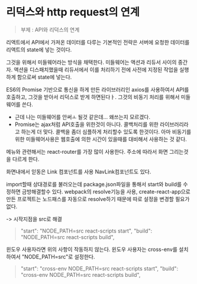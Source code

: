# 리덕스와 http request의 연계
> 부제 : API와 리덕스의 연계

리액트에서 API에서 가져온 데이터를 다루는 기본적인 전략은 서버에 요청한 데이터를 리액트의 state에 넣는 것이다.

그것을 위해서 미들웨어라는 방식을 채택한다.
미들웨어는 액션과 리듀서 사이의 중간자. 액션을 디스패치했을때 리듀서에서 이를 처리하기 전에 사전에 지정된 작업을 실행하게 함으로써 state에 넣는다.

ES6의 Promise 기반으로 통신을 하게 만든 라이브러리인 axios를 사용하여서 API를 호출하고, 그것을 받아서 리덕스로 받게 하면된다ㅏ. 
그것의 비동기 처리를 위해서 미들웨어를 쓴다.

* 근데 나는 미들웨어를 안써ㅗ 될것 같은데... 왜쓰는지 모르겠다.
* Promise는 ajax처럼 API호출을 위한것이 아니다. 콜백처리를 위한 라이브러리라고 하는게 더 맞다. 콜백을 좀더 심플하게 처리할수 있도록 한것이다.
아마 비동기를 위한 미들웨어사용은 웹호출에 의한 시간이 있을때를 대비해서 사용하는 것 같다.


메뉴와 관련해서는 react-router를 가장 많이 사용한다. 주소에 따라서 화면 그리는것을 다르게 한다.

화면내에서 읻동은 Link 컴포넌트를 사용
NavLink컴포넌트도 있다.


import할때 상대경로를 불러오는데 package.json파일을 통해서 start와 build를 수정하면 금방해결할수 있다.
webpack의 resolve기능을 사용, create-react-app으로 만든 프로젝트는 노드패스를 자동으로 resolve하기 때문에 따로 설정을 변경할 필요가 없다.

-> 시작지점을 src로 해결
> "start": "NODE_PATH=src react-scripts start",
> "build": "NODE_PATH=src react-scripts build",

윈도우 사용자라면 위의 사항이 작동하지 않는다. 윈도우 사용자는 cross-env를 설치하여서 "NODE_PATH=src"로 설정한다.
> "start": "cross-env NODE_PATH=src react-scripts start",
> "build": "cross-env NODE_PATH=src react-scripts build",